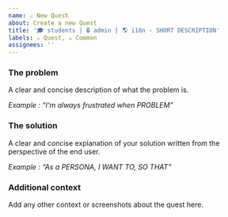 ```yaml
---
name: ⚔ New Quest
about: Create a new Quest
title: '🎓 students | 🔒 admin | 🌎 i18n - SHORT DESCRIPTION'
labels: ⚔️ Quest, ☕️ Common
assignees: ''
---
```


### The problem

A clear and concise description of what the problem is.

_Example : “I'm always frustrated when PROBLEM”_

### The solution

A clear and concise explanation of your solution written from the perspective of the end user.

_Example : “As a PERSONA, I WANT TO, SO THAT”_

### Additional context

Add any other context or screenshots about the quest here.
